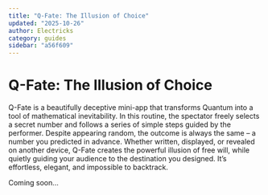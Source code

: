 ```yaml
---
title: "Q-Fate: The Illusion of Choice"
updated: "2025-10-26"
author: Electricks
category: guides
sidebar: "a56f609"
---
```


# Q-Fate: The Illusion of Choice

Q-Fate is a beautifully deceptive mini-app that transforms Quantum into a tool of mathematical inevitability. In this routine, the spectator freely selects a secret number and follows a series of simple steps guided by the performer. Despite appearing random, the outcome is always the same – a number you predicted in advance. Whether written, displayed, or revealed on another device, Q-Fate creates the powerful illusion of free will, while quietly guiding your audience to the destination you designed. It’s effortless, elegant, and impossible to backtrack.

Coming soon…